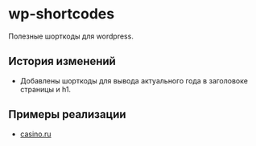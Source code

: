 # wp-shortcodes
Полезные шорткоды для wordpress.

## История изменений
+ Добавлены шорткоды для вывода актуального года в заголовоке страницы и h1. 

## Примеры реализации
+ [casino.ru](https://casino.ru)
